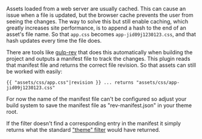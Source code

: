 Assets loaded from a web server are usually cached. This can cause an issue when
a file is updated, but the browser cache prevents the user from seeing the changes.
The way to solve this but still enable caching, which greatly increases site performance,
is to append a hash to the end of an asset's file name. So that `app.css` becomes
`app-jid09j1230123.css`, and that hash updates every time the file does.

There are tools like [gulp-rev](https://www.npmjs.com/package/gulp-rev) that does
this automatically when building the project and outputs a manifest file to track
the changes. This plugin reads that manifest file and returns the correct file
revision. So that assets can still be worked with easily:

```
{{ "assets/css/app.css"|revision }} ... returns "assets/css/app-jid09j1230123.css"
```

For now the name of the manifest file can't be configured so adjust your build system
to save the manifest file as "rev-manifest.json" in your theme root.

If the filter doesn't find a corresponding entry in the manifest it simply
returns what the standard ["theme" filter](http://octobercms.com/docs/markup/filter-theme)
would have returned.
